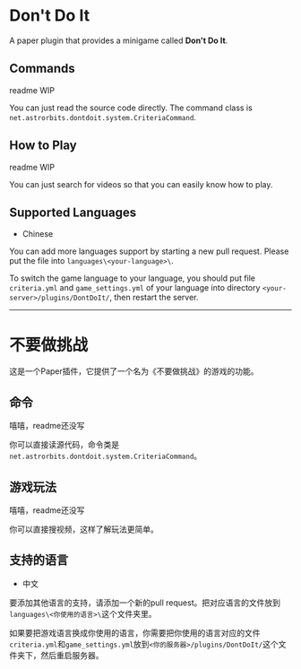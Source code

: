 # Don't Do It

A paper plugin that provides a minigame called **Don't Do It**.

## Commands

readme WIP

You can just read the source code directly. The command class is `net.astrorbits.dontdoit.system.CriteriaCommand`.

## How to Play

readme WIP

You can just search for videos so that you can easily know how to play.

## Supported Languages

- Chinese

You can add more languages support by starting a new pull request. Please put the file into `languages\<your-language>\`.

To switch the game language to your language, you should put file `criteria.yml` and `game_settings.yml` of your language into 
directory `<your-server>/plugins/DontDoIt/`, then restart the server.



-------

# 不要做挑战

这是一个Paper插件，它提供了一个名为《不要做挑战》的游戏的功能。

## 命令

嘻嘻，readme还没写

你可以直接读源代码，命令类是`net.astrorbits.dontdoit.system.CriteriaCommand`。

## 游戏玩法

嘻嘻，readme还没写

你可以直接搜视频，这样了解玩法更简单。

## 支持的语言

- 中文

要添加其他语言的支持，请添加一个新的pull request。把对应语言的文件放到`languages\<你使用的语言>\`这个文件夹里。

如果要把游戏语言换成你使用的语言，你需要把你使用的语言对应的文件`criteria.yml`和`game_settings.yml`放到`<你的服务器>/plugins/DontDoIt/`这个文件夹下，然后重启服务器。

